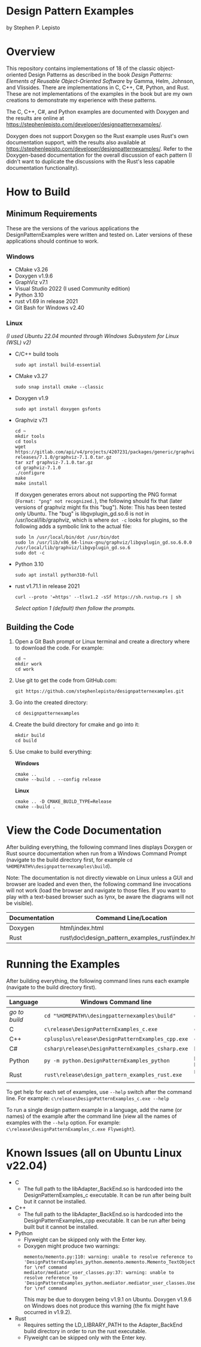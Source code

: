 # Design Pattern Examples
by Stephen P. Lepisto

# Overview
This repository contains implementations of 18 of the classic object-oriented
Design Patterns as described in the book _Design Patterns: Elements of Reusable
Object-Oriented Software_ by Gamma, Helm, Johnson, and Vlissides.  There are
implementations in C, C++, C#, Python, and Rust.  These are not implementations
of the examples in the book but are my own creations to demonstrate my
experience with these patterns.

The C, C++, C#, and Python examples are documented with Doxygen and the results
are online at https://stephenlepisto.com/developer/designpatternexamples/.

Doxygen does not support Doxygen so the Rust example uses Rust's own
documentation support, with the results also available at
https://stephenlepisto.com/developer/designpatternexamples/.  Refer to the
Doxygen-based documentation for the overall discussion of each pattern (I didn't
want to duplicate the discussions with the Rust's less capable documentation
functionality).

# How to Build

## Minimum Requirements
These are the versions of the various applications the DesignPatternExamples
were written and tested on.  Later versions of these applications should
continue to work.

### Windows
- CMake v3.26
- Doxygen v1.9.6
- GraphViz v7.1
- Visual Studio 2022 (I used Community edition)
- Python 3.10
- rust v1.69 in release 2021
- Git Bash for Windows v2.40

### Linux
_(I used Ubuntu 22.04 mounted through Windows Subsystem for Linux (WSL) v2)_
- C/C++ build tools
  ~~~~~~~~~~~~~~~~~~~~~~~~~~~~~~~~~~~~{.sh}
  sudo apt install build-essential
  ~~~~~~~~~~~~~~~~~~~~~~~~~~~~~~~~~~~~
- CMake v3.27
  ~~~~~~~~~~~~~~~~~~~~~~~~~~~~~~~~~~~~{.sh}
  sudo snap install cmake --classic
  ~~~~~~~~~~~~~~~~~~~~~~~~~~~~~~~~~~~~
- Doxygen v1.9
  ~~~~~~~~~~~~~~~~~~~~~~~~~~~~~~~~~~~~{.sh}
  sudo apt install doxygen gsfonts
  ~~~~~~~~~~~~~~~~~~~~~~~~~~~~~~~~~~~~
- Graphviz v7.1
  ~~~~~~~~~~~~~~~~~~~~~~~~~~~~~~~~~~~~{.sh}
  cd ~
  mkdir tools
  cd tools
  wget https://gitlab.com/api/v4/projects/4207231/packages/generic/graphviz-releases/7.1.0/graphviz-7.1.0.tar.gz
  tar xzf graphviz-7.1.0.tar.gz
  cd graphviz-7.1.0
  ./configure
  make
  make install
  ~~~~~~~~~~~~~~~~~~~~~~~~~~~~~~~~~~~~
  If doxygen generates errors about not supporting the PNG format (`Format: "png" not recognized.`),
  the following should fix that (later versions of graphviz might fix this "bug").
  Note: This has been tested only Ubuntu.  The "bug" is libgvplugin_gd.so.6 is not
  in /usr/local/lib/graphviz, which is where `dot -c` looks for plugins, so the
  following adds a symbolic link to the actual file:
  ~~~~~~~~~~~~~~~~~~~~~~~~~~~~~~~~~~~~{.sh}
  sudo ln /usr/local/bin/dot /usr/bin/dot
  sudo ln /usr/lib/x86_64-linux-gnu/graphviz/libgvplugin_gd.so.6.0.0 /usr/local/lib/graphviz/libgvplugin_gd.so.6
  sudo dot -c
  ~~~~~~~~~~~~~~~~~~~~~~~~~~~~~~~~~~~~
- Python 3.10
  ~~~~~~~~~~~~~~~~~~~~~~~~~~~~~~~~~~~~{.sh}
  sudo apt install python310-full
  ~~~~~~~~~~~~~~~~~~~~~~~~~~~~~~~~~~~~
- rust v1.71.1 in release 2021
  ~~~~~~~~~~~~~~~~~~~~~~~~~~~~~~~~~~~~{.sh}
  curl --proto '=https' --tlsv1.2 -sSf https://sh.rustup.rs | sh
  ~~~~~~~~~~~~~~~~~~~~~~~~~~~~~~~~~~~~
  _Select option 1 (default) then follow the prompts._


## Building the Code
1. Open a Git Bash prompt or Linux terminal and create a directory where to
   download the code.  For example:
    ~~~~~~~~~~~~~~~~~~~~~~~~~~~~~~~~~~~~{.sh}
    cd ~
    mkdir work
    cd work
    ~~~~~~~~~~~~~~~~~~~~~~~~~~~~~~~~~~~~
2. Use git to get the code from GitHub.com:
    ~~~~~~~~~~~~~~~~~~~~~~~~~~~~~~~~~~~~{.sh}
    git https://github.com/stephenlepisto/designpatternexamples.git
    ~~~~~~~~~~~~~~~~~~~~~~~~~~~~~~~~~~~~
3. Go into the created directory:
    ~~~~~~~~~~~~~~~~~~~~~~~~~~~~~~~~~~~~{.sh}
    cd designpatternexamples
    ~~~~~~~~~~~~~~~~~~~~~~~~~~~~~~~~~~~~
4. Create the build directory for cmake and go into it:
    ~~~~~~~~~~~~~~~~~~~~~~~~~~~~~~~~~~~~{.sh}
    mkdir build
    cd build
    ~~~~~~~~~~~~~~~~~~~~~~~~~~~~~~~~~~~~
5. Use cmake to build everything:

    __Windows__
    ~~~~~~~~~~~~~~~~~~~~~~~~~~~~~~~~~~~~{.sh}
    cmake ..
    cmake --build . --config release
    ~~~~~~~~~~~~~~~~~~~~~~~~~~~~~~~~~~~~
    __Linux__
    ~~~~~~~~~~~~~~~~~~~~~~~~~~~~~~~~~~~~{.sh}
    cmake .. -D CMAKE_BUILD_TYPE=Release
    cmake --build .
    ~~~~~~~~~~~~~~~~~~~~~~~~~~~~~~~~~~~~


# View the Code Documentation
After building everything, the following command lines displays Doxygen or Rust
source documentation when run from a Windows Command Prompt (navigate to the
build directory first, for example `cd %HOMEPATH%\designpatternexamples\build`).

Note: The documentation is not directly viewable on Linux unless a GUI and
browser are loaded and even then, the following command line invocations will
not work (load the browser and navigate to those files.  If you want to play
with a text-based browser such as lynx, be aware the diagrams will not be
visible).

| Documentation | Command Line/Location  |
| ------------- | ---------------------- |
| Doxygen       | html\index.html        |
| Rust          | rust\doc\design_pattern_examples_rust\index.html |

# Running the Examples
After building everything, the following command lines runs each example
(navigate to the build directory first).

| Language      | Windows Command line                              | Linux Command Line                      |
| ------------- | ------------------------------------------------- | --------------------------------------- |
| _go to build_ | `cd "%HOMEPATH%\desingpatternexamples\build"`     | `cd ~/work/designpatternexamples/build` |
| C             | `c\release\DesignPatternExamples_c.exe`           | `c/DesignPatternExamples_c`             |
| C++           | `cplusplus\release\DesignPatternExamples_cpp.exe` | `cplusplus/DesignPatternExamples_cpp`   |
| C#            | `csharp\release\DesignPatternExamples_csharp.exe` | N/A                                     |
| Python        | `py -m python.DesignPatternExamples_python`       | `python3 -m python.DesignPatternExamples_python` |
| Rust          | `rust\release\design_pattern_examples_rust.exe`   | `LD_LIBRARY_PATH=$(pwd)/Adapter_BackEnd/ rust/release/design_pattern_examples_rust` |

To get help for each set of examples, use `--help` switch after the command line.
For example: `c\release\DesignPatternExamples_c.exe --help`

To run a single design pattern example in a language, add the name (or names) of
the example after the command line (view all the names of examples with the
`--help` option.  For example: `c\release\DesignPatternExamples_c.exe Flyweight`).

# Known Issues (all on Ubuntu Linux v22.04)
- C
  - The full path to the libAdapter_BackEnd.so is hardcoded into the
    DesignPatternExamples_c executable.  It can be run after being built but
    it cannot be installed.
- C++
  - The full path to the libAdapter_BackEnd.so is hardcoded into the
    DesignPatternExamples_cpp executable.  It can be run after being built but
    it cannot be installed.
- Python
  - Flyweight can be skipped only with the Enter key.
  - Doxygen might produce two warnings:
    ~~~~~~~~~~~~~~~~~~~~~~~~~~~~~~~~~~~~~~~~~~~~~~~~~~~~~~~~~~~~~~~~~~~~~~~~~~~~~~~~
    memento/memento.py:110: warning: unable to resolve reference to 'DesignPatternExamples_python.memento.memento.Memento_TextObject' for \ref command
    mediator/mediator_user_classes.py:37: warning: unable to resolve reference to 'DesignPatternExamples_python.mediator.mediator_user_classes.User' for \ref command
    ~~~~~~~~~~~~~~~~~~~~~~~~~~~~~~~~~~~~~~~~~~~~~~~~~~~~~~~~~~~~~~~~~~~~~~~~~~~~~~~~
    This may be due to doxygen being v1.9.1 on Ubuntu.  Doxygen v1.9.6 on
    Windows does not produce this warning (the fix might have occurred in v1.9.2).
- Rust
  - Requires setting the LD_LIBRARY_PATH to the Adapter_BackEnd build directory
    in order to run the rust executable.
  - Flyweight can be skipped only with the Enter key.
